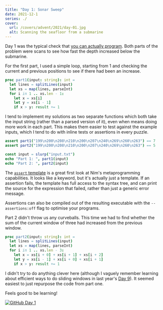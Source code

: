 ```yaml
---
title: "Day 1: Sonar Sweep"
date: 2021-12-1
series: ./
cover:
  url: /covers/advent/2021/day-01.jpg
  alt: Scanning the seafloor from a submarine
---
```


Day 1 was the typical check that [you can actually program](https://blog.codinghorror.com/why-cant-programmers-program/). Both parts of the problem were scans to see how fast the depth increased below the submarine.

For the first part, I used a simple loop, starting from 1 and checking the current and previous positions to see if there had been an increase.

```nim
proc part1(input: string): int =
  let lines = splitLines(input)
  let xs = map(lines, parseInt)
  for i in 1 .. xs.len - 1:
    let x = xs[i]
    let y = xs[i - 1]
    if x > y: result += 1
```

I tend to implement my solutions as two separate functions which both take the input string (rather than a parsed version of it), even when means doing more work in each part. This makes them easier to test against the example inputs, which I tend to do with inline tests or assertions in every puzzle.

```nim
assert part1("199\n200\n208\n210\n200\n207\n240\n269\n260\n263") == 7
assert part2("199\n200\n208\n210\n200\n207\n240\n269\n260\n263") == 5

const input = slurp("input.txt")
echo "Part 1: ", part1(input)
echo "Part 2: ", part2(input)
```

The [`assert` template](https://nim-lang.org/docs/assertions.html#assert.t%2Cuntyped%2Cstring) is a great first look at Nim's metaprogramming capabilities. It looks like a keyword, but it's actually just a template. If an assertion fails, the template has full access to the syntax tree, and can print the source for the expression that failed, rather than just a generic error message.

Assertions can also be compiled out of the resulting executable with the `--assertions:off` flag to optimise your programs.

Part 2 didn't throw us any curveballs. This time we had to find whether the sum of the current window of three had increased from the previous window.

```nim
proc part2(input: string): int =
  let lines = splitLines(input)
  let xs = map(lines, parseInt)
  for i in 1 .. xs.len - 3:
    let x = xs[i + 0] + xs[i + 1] + xs[i + 2]
    let y = xs[i - 1] + xs[i + 0] + xs[i + 1]
    if x > y: result += 1
```

I didn't try to do anything clever here (although I vaguely remember learning about efficient ways to do sliding windows in last year's [Day 9](https://adventofcode.com/2020/day/9)). It seemed easiest to just repurpose the code from part one.

Feels good to be learning!

[![GitHub](/icons/github.svg) Day 1](https://github.com/danprince/advent-of-code/blob/master/2021/day-01/main.nim)
